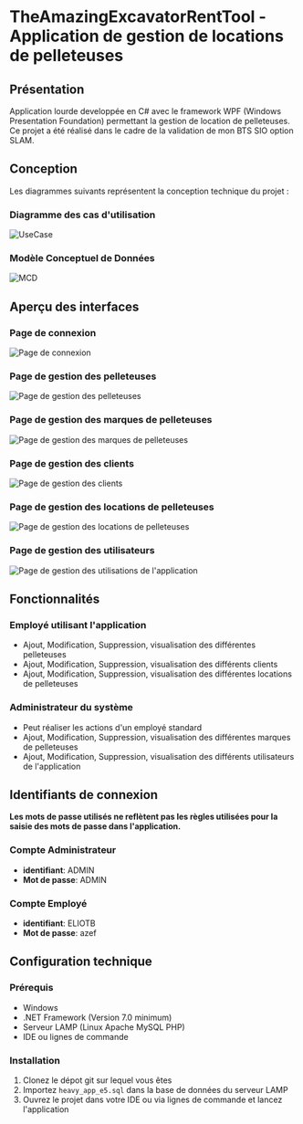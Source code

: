 # TheAmazingExcavatorRentTool - Application de gestion de locations de pelleteuses

## Présentation

Application lourde developpée en C# avec le framework WPF (Windows Presentation Foundation) permettant la gestion de location de pelleteuses. Ce projet a été réalisé dans le cadre de la validation de mon BTS SIO option SLAM.

## Conception

Les diagrammes suivants représentent la conception technique du projet :

### Diagramme des cas d'utilisation

![UseCase](https://github.com/quichetueuse/TheAmazingExcavatorRentTool/blob/master/ReadMeImages/USECASES.PNG)

### Modèle Conceptuel de Données

![MCD](https://github.com/quichetueuse/TheAmazingExcavatorRentTool/blob/master/ReadMeImages/MCD.PNG)

## Aperçu des interfaces

### Page de connexion

![Page de connexion](https://github.com/quichetueuse/TheAmazingExcavatorRentTool/blob/master/ReadMeImages/login.PNG)

### Page de gestion des pelleteuses

![Page de gestion des pelleteuses](https://github.com/quichetueuse/TheAmazingExcavatorRentTool/blob/master/ReadMeImages/pelleteuse-formulaire.PNG)

### Page de gestion des marques de pelleteuses

![Page de gestion des marques de pelleteuses](https://github.com/quichetueuse/TheAmazingExcavatorRentTool/blob/master/ReadMeImages/marque-formulaire.PNG)

### Page de gestion des clients

![Page de gestion des clients](https://github.com/quichetueuse/TheAmazingExcavatorRentTool/blob/master/ReadMeImages/customer-formulaire.PNG)

### Page de gestion des locations de pelleteuses

![Page de gestion des locations de pelleteuses](https://github.com/quichetueuse/TheAmazingExcavatorRentTool/blob/master/ReadMeImages/location-formulaire.PNG)

### Page de gestion des utilisateurs

![Page de gestion des utilisations de l'application](https://github.com/quichetueuse/TheAmazingExcavatorRentTool/blob/master/ReadMeImages/user-formulaire3.PNG)

## Fonctionnalités

### Employé utilisant l'application

- Ajout, Modification, Suppression, visualisation des différentes pelleteuses
- Ajout, Modification, Suppression, visualisation des différents clients
- Ajout, Modification, Suppression, visualisation des différentes locations de pelleteuses

### Administrateur du système

- Peut réaliser les actions d'un employé standard
- Ajout, Modification, Suppression, visualisation des différentes marques de pelleteuses
- Ajout, Modification, Suppression, visualisation des différents utilisateurs de l'application

## Identifiants de connexion

**Les mots de passe utilisés ne reflètent pas les règles utilisées pour la saisie des mots de passe dans l'application.**

### Compte Administrateur

- **identifiant**: ADMIN
- **Mot de passe**: ADMIN

### Compte Employé

- **identifiant**: ELIOTB
- **Mot de passe**: azef

## Configuration technique

### Prérequis

- Windows
- .NET Framework (Version 7.0 minimum)
- Serveur LAMP (Linux Apache MySQL PHP)
- IDE ou lignes de commande

### Installation

1. Clonez le dépot git sur lequel vous êtes
2. Importez `heavy_app_e5.sql` dans la base de données du serveur LAMP
3. Ouvrez le projet dans votre IDE ou via lignes de commande et lancez l'application
